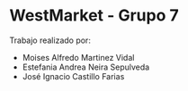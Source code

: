 # WestMarket - Grupo 7
Trabajo realizado por: 
* Moises Alfredo Martinez Vidal 
* Estefania Andrea Neira Sepulveda 
* José Ignacio Castillo Farias
